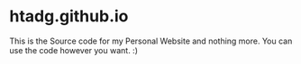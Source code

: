 # htadg.github.io
This is the Source code for my Personal Website and nothing more. You can use the code however you want. :)
